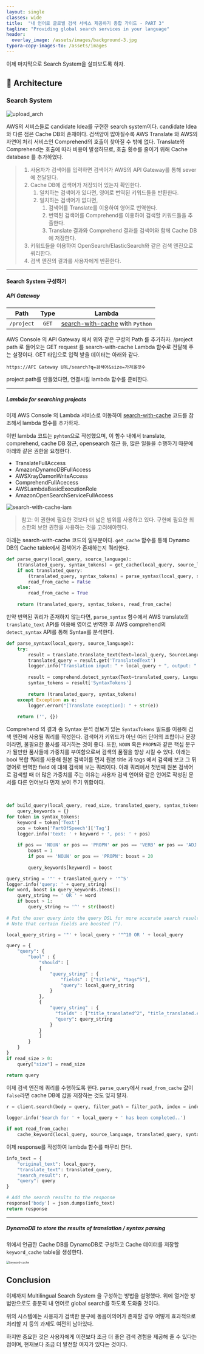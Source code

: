 ```yaml
---
layout: single
classes: wide
title:  "내 언어로 글로벌 검색 서비스 제공하기 종합 가이드 - PART 3"
tagline: "Providing global search services in your language"
header:
  overlay_image: /assets/images/background-3.jpg  
typora-copy-images-to: /assets/images
---
```




이제 마지막으로 Search System을 살펴보도록 하자. 



## 📐 Architecture



### Search System



![upload_arch](../assets/images/search_arch.png)

AWS의 서비스들로 candidate Idea를 구현한 search system이다. candidate Idea 와 다른 점은 Cache DB의 존재이다. 검색양이 많아질수록 AWS Translate 와 AWS의 자연어 처리 서비스인 Comprehend의 호출이 찾아질 수 밖에 없다. Translate와 Comprehend는 호출에 따라 비용이 발생하므로, 호출 횟수를 줄이기 위해 Cache database 를 추가하였다.



> 1. 사용자가 검색어를 입력하면 검색어가 AWS의 API Gateway를 통해 sever에 전달된다.
> 2. Cache DB에 검색어가 저장되어 있는지 확인한다. 
>    1. 일치하는 검색어가 있다면, 영어로 번역된 키워드들을 반환한다.
>    2. 일치하는 검색어가 없다면, 
>       1. 검색어를 Translate를 이용하여 영어로 번역한다.
>       2. 번역된 검색어를 Comprehend를 이용하여 검색할 키워드들을 추출한다.
>       3. Translate 결과와 Comprehend 결과를 검색어와 함께 Cache DB에 저장한다.
> 3. 키워드들을 이용하여 OpenSearch/ElasticSearch와 같은 검색 엔진으로 쿼리한다.
> 4. 검색 엔진의 결과를 사용자에게 반환한다.



---



#### Search System 구성하기





##### API Gateway



|    Path    | Type  |                            Lambda                            |
| :--------: | :---: | :----------------------------------------------------------: |
| `/project` | `GET` | [search-with-cache](https://github.com/KineMasterCorp/MultilingualSearch-sample/tree/main/lambda/search-with-cache) with `Python` |



AWS Console 의 API Gateway 에서 위와 같은 구성의 Path 를 추가하자. /project path 로 들어오는 GET request 를 search-with-cache Lambda 함수로 전달해 주는 설정이다. 
GET 타입으로 입력 받을 데이터는 아래와 같다.

```
https://API Gateway URL/search?q=검색어&size=가져올갯수
```

project path를 만들었다면, 연결시킬 lambda 함수를 준비한다. 




---



##### Lambda for searching projects



이제 AWS Console 의 Lambda 서비스로 이동하여 [search-with-cache](https://github.com/KineMasterCorp/MultilingualSearch-sample/tree/main/lambda/search-with-cache) 코드를 참조해서 lambda 함수를 추가하자.

이번 lambda 코드는 `pyhton`으로 작성했으며, 이 함수 내에서 translate, comprehend, cache DB 접근, opensearch 접근 등, 많은 일들을 수행하기 때문에 아래와 같은 권한을 요청한다.



- TranslateFullAccess
- AmazonDynamoDBFullAccess
- AWSXrayDamonWriteAccess
- ComprehendFullAcecess
- AWSLambdaBasicExecutionRole
- AmazonOpenSearchServiceFullAccess



![search-with-cache-iam](../assets/images/search-with-cache-iam.png)

>  참고: 이 권한에 필요한 것보다 더 넓은 범위를 사용하고 있다. 구현에 필요한 최소한의 보안 권한을 사용하는 것을 고려해야한다.



아래는 search-with-cache 코드의 일부분이다. `get_cache` 함수를 통해 Dynamo DB의 Cache table에서 검색어가 존재하는지 쿼리한다.



```python
def parse_query(local_query, source_language):
    (translated_query, syntax_tokens) = get_cache(local_query, source_language)
    if not translated_query:
        (translated_query, syntax_tokens) = parse_syntax(local_query, source_language)
        read_from_cache = False
    else:
        read_from_cache = True
    
    return (translated_query, syntax_tokens, read_from_cache)
```





 만약 번역된 쿼리가 존재하지 않는다면,  `parse_syntax` 함수에서 AWS translate의 `translate_text` API를 이용해 영어로 번역한 후 AWS comprehend의 `detect_syntax` API를 통해 Syntax를 분석한다.



```python
def parse_syntax(local_query, source_language):
    try:
        result = translate.translate_text(Text=local_query, SourceLanguageCode=source_language, TargetLanguageCode='en')
        translated_query = result.get('TranslatedText')
        logger.info("Translation input: " + local_query + ", output: " + translated_query)
        
        result = comprehend.detect_syntax(Text=translated_query, LanguageCode='en')
        syntax_tokens = result['SyntaxTokens']
        
        return (translated_query, syntax_tokens)
    except Exception as e:
        logger.error("[Translate exception]: " + str(e))
        
    return ('', {})
```





Comprehend 의 결과 중 Syntax 분석 정보가 있는 `SyntaxTokens` 필드를 이용해 검색 엔진에 사용될 쿼리를 작성한다. 검색어가 키워드가 아닌 여러 단어의 조합이나 문장이라면, 불필요한 품사를 제거하는 것이 좋다. 또한, `NOUN` 혹은 `PROPN`과 같은 핵심 문구가 될만한 품사들에 가중치를 부여함으로써 검색의 품질을 향상 시킬 수 있다.
아래는 bool 복합 쿼리를 사용해 원본 검색어를 먼저 원본 title 과 tags 에서 검색해 보고 그 뒤 영어로 번역한 field 에 대해 검색해 보는 쿼리이다. 아래 쿼리에서 첫번째 원본 검색어로 검색할 때 더 많은 가중치를 주는 이유는 사용자 검색 언어와 같은 언어로 작성된 문서를 다른 언어보다 먼저 보여 주기 위함이다.

​    

```python
def build_query(local_query, read_size, translated_query, syntax_tokens):
    query_keywords = {}
for token in syntax_tokens:
    keyword = token['Text']
    pos = token['PartOfSpeech']['Tag']
    logger.info('text: ' + keyword + ', pos: ' + pos)
    
    if pos == 'NOUN' or pos == 'PROPN' or pos == 'VERB' or pos == 'ADJ' or pos == 'ADV' or pos == 'NUM':
        boost = 1
        if pos == 'NOUN' or pos == 'PROPN': boost = 20
        
        query_keywords[keyword] = boost

query_string = '"' + translated_query + '"^5'
logger.info('query: ' + query_string)
for word, boost in query_keywords.items():
    query_string += ' OR ' + word
    if boost > 1:
        query_string += '^' + str(boost)
        
# Put the user query into the query DSL for more accurate search results.
# Note that certain fields are boosted (^).

local_query_string = '"' + local_query + '"^10 OR ' + local_query

query = {
    "query": {
        "bool" : {
            "should": [
            {
                "query_string" : {
                    "fields" : ["title^6", "tags^5"],
                    "query": local_query_string
                }
            },
            {
                "query_string" : {
                  "fields" : ["title_translated^2", "title_translated.english^2", "tags_translated", "tags_translated.english"],
                  "query": query_string
                }
            }
            ]
        }
    }
}
if read_size > 0:
    query["size"] = read_size

return query
```





이제 검색 엔진에 쿼리를 수행하도록 한다. `parse_query`에서 `read_from_cache` 값이 `false`라면 cache DB에 값을 저장하는 것도 잊지 말자.



```python
r = client.search(body = query, filter_path = filter_path, index = index)
        
logger.info('Search for ' + local_query + ' has been completed..')

if not read_from_cache:
	cache_keyword(local_query, source_language, translated_query, syntax_tokens)
```



이제 response를 작성하여 lambda 함수를 마무리 한다.



```python
info_text = {
    "original_text": local_query,
    "translate_text": translated_query,
    "search_result": r,
    "query": query
}

# Add the search results to the response
response['body'] = json.dumps(info_text)
return response
```





---



##### DynamoDB to store the results of translation / syntax parsing



위에서 언급한 Cache DB를 DynamoDB로 구성하고 Cache 데이터를 저장할 `keyword_cache` table을 생성한다.



<img src="../assets/images/keyword-cache.png" alt="keyword-cache" style="zoom:50%;" />





## Conclusion



이제까지 Multilingual Search System 을 구성하는 방법을 설명했다. 위에 열거한 방법만으로도 충분히 내 언어로 global search를 하도록 도와줄 것이다.

위의 시스템에는 사용자가 검색한 문구에 동음이의어가 존재할 경우 어떻게 효과적으로 처리할 지 등의 과제도 여전히 남아있다. 

하지만 중요한 것은 사용자에게 이전보다 조금 더 좋은 검색 경험을 제공해 줄 수 있다는 점이며, 현재보다 조금 더 발전할 여지가 있다는 것이다.



